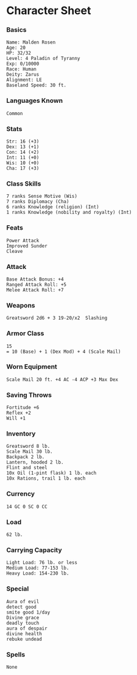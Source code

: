 # Character Sheet

### Basics

    Name: Malden Rosen
    Age: 20
    HP: 32/32
    Level: 4 Paladin of Tyranny
    Exp: 0/10000
    Race: Human
    Deity: Zarus
    Alignment: LE
    Baseland Speed: 30 ft.
    
### Languages Known

    Common
 
### Stats

    Str: 16 (+3)
    Dex: 13 (+1)
    Con: 14 (+2)
    Int: 11 (+0)
    Wis: 10 (+0)
    Cha: 17 (+3)

### Class Skills

    7 ranks Sense Motive (Wis)
    7 ranks Diplomacy (Cha)
    6 ranks Knowledge (religion) (Int)
    1 ranks Knowledge (nobility and royalty) (Int)
    
### Feats

    Power Attack
    Improved Sunder
    Cleave
    
### Attack

    Base Attack Bonus: +4
    Ranged Attack Roll: +5
    Melee Attack Roll: +7
    
### Weapons

    Greatsword 2d6 + 3 19-20/x2  Slashing
 
### Armor Class
    
    15 
    = 10 (Base) + 1 (Dex Mod) + 4 (Scale Mail)
    
### Worn Equipment

    Scale Mail 20 ft. +4 AC -4 ACP +3 Max Dex
    
### Saving Throws

    Fortitude +6
    Reflex +2
    Will +1
    
### Inventory   

    Greatsword 8 lb.
    Scale Mail 30 lb.
    Backpack 2 lb.
    Lantern, hooded 2 lb.
    Flint and steel
    10x Oil (1-pint flask) 1 lb. each
    10x Rations, trail 1 lb. each

### Currency
 
    14 GC 0 SC 0 CC

### Load

    62 lb.

### Carrying Capacity
   
    Light Load: 76 lb. or less
    Medium Load: 77-153 lb.
    Heavy Load: 154-230 lb.
    
### Special
    
    Aura of evil
    detect good
    smite good 1/day
    Divine grace
    deadly touch
    aura of despair
    divine health
    rebuke undead

### Spells

    None












    
